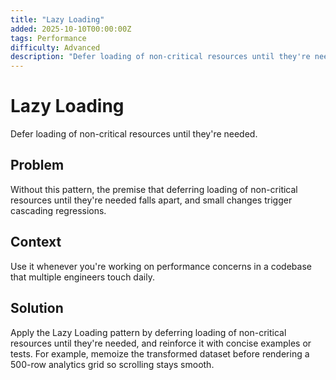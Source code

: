 ```yaml
---
title: "Lazy Loading"
added: 2025-10-10T00:00:00Z
tags: Performance
difficulty: Advanced
description: "Defer loading of non-critical resources until they're needed."
---
```

# Lazy Loading

Defer loading of non-critical resources until they're needed.

## Problem

Without this pattern, the premise that deferring loading of non-critical resources until they're needed falls apart, and small changes trigger cascading regressions.

## Context

Use it whenever you're working on performance concerns in a codebase that multiple engineers touch daily.

## Solution

Apply the Lazy Loading pattern by deferring loading of non-critical resources until they're needed, and reinforce it with concise examples or tests. For example, memoize the transformed dataset before rendering a 500-row analytics grid so scrolling stays smooth.
